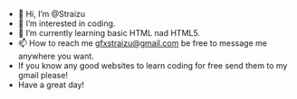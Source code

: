 - 👋 Hi, I’m @Straizu
- 👀 I’m interested in coding.
- 🌱 I’m currently learning basic HTML nad HTML5.
- 📫 How to reach me gfxstraizu@gmail.com be free to message me anywhere you want.
- If you know any good websites to learn coding for free send them to my gmail please!
- Have a great day!
